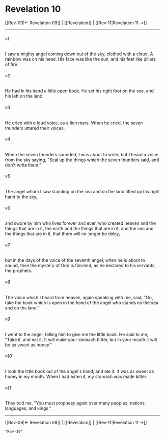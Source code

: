 # Revelation 10

[[Rev-09|← Revelation 09]] | [[Revelation]] | [[Rev-11|Revelation 11 →]]
***



###### v1 
I saw a mighty angel coming down out of the sky, clothed with a cloud. A rainbow was on his head. His face was like the sun, and his feet like pillars of fire. 

###### v2 
He had in his hand a little open book. He set his right foot on the sea, and his left on the land. 

###### v3 
He cried with a loud voice, as a lion roars. When he cried, the seven thunders uttered their voices. 

###### v4 
When the seven thunders sounded, I was about to write; but I heard a voice from the sky saying, "Seal up the things which the seven thunders said, and don't write them." 

###### v5 
The angel whom I saw standing on the sea and on the land lifted up his right hand to the sky, 

###### v6 
and swore by him who lives forever and ever, who created heaven and the things that are in it, the earth and the things that are in it, and the sea and the things that are in it, that there will no longer be delay, 

###### v7 
but in the days of the voice of the seventh angel, when he is about to sound, then the mystery of God is finished, as he declared to his servants, the prophets. 

###### v8 
The voice which I heard from heaven, again speaking with me, said, "Go, take the book which is open in the hand of the angel who stands on the sea and on the land." 

###### v9 
I went to the angel, telling him to give me the little book. He said to me, "Take it, and eat it. It will make your stomach bitter, but in your mouth it will be as sweet as honey." 

###### v10 
I took the little book out of the angel's hand, and ate it. It was as sweet as honey in my mouth. When I had eaten it, my stomach was made bitter. 

###### v11 
They told me, "You must prophesy again over many peoples, nations, languages, and kings."

***
[[Rev-09|← Revelation 09]] | [[Revelation]] | [[Rev-11|Revelation 11 →]]

```query 2021-09-27 15:54
"Rev-10"
```